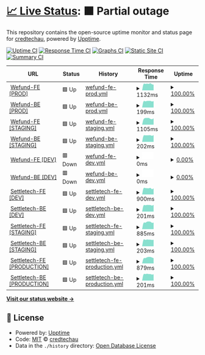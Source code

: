 # [📈 Live Status](https://credtechau.github.io/credtech-monitor): <!--live status--> **🟧 Partial outage**

This repository contains the open-source uptime monitor and status page for [credtechau](https://credtechau.github.io/credtech-monitor), powered by [Upptime](https://github.com/upptime/upptime).

[![Uptime CI](https://github.com/credtechau/credtech-monitor/workflows/Uptime%20CI/badge.svg)](https://github.com/credtechau/credtech-monitor/actions?query=workflow%3A%22Uptime+CI%22)
[![Response Time CI](https://github.com/credtechau/credtech-monitor/workflows/Response%20Time%20CI/badge.svg)](https://github.com/credtechau/credtech-monitor/actions?query=workflow%3A%22Response+Time+CI%22)
[![Graphs CI](https://github.com/credtechau/credtech-monitor/workflows/Graphs%20CI/badge.svg)](https://github.com/credtechau/credtech-monitor/actions?query=workflow%3A%22Graphs+CI%22)
[![Static Site CI](https://github.com/credtechau/credtech-monitor/workflows/Static%20Site%20CI/badge.svg)](https://github.com/credtechau/credtech-monitor/actions?query=workflow%3A%22Static+Site+CI%22)
[![Summary CI](https://github.com/credtechau/credtech-monitor/workflows/Summary%20CI/badge.svg)](https://github.com/credtechau/credtech-monitor/actions?query=workflow%3A%22Summary+CI%22)

<!--start: status pages-->
<!-- This summary is generated by Upptime (https://github.com/upptime/upptime) -->
<!-- Do not edit this manually, your changes will be overwritten -->
<!-- prettier-ignore -->
| URL | Status | History | Response Time | Uptime |
| --- | ------ | ------- | ------------- | ------ |
| <img alt="" src="https://icons.duckduckgo.com/ip3/platform.wefund.io.ico" height="13"> [Wefund-FE [PROD]](https://platform.wefund.io/login) | 🟩 Up | [wefund-fe-prod.yml](https://github.com/credtechau/credtech-monitor/commits/HEAD/history/wefund-fe-prod.yml) | <details><summary><img alt="Response time graph" src="./graphs/wefund-fe-prod/response-time-week.png" height="20"> 1132ms</summary><br><a href="https://credtechau.github.io/credtech-monitor/history/wefund-fe-prod"><img alt="Response time 1050" src="https://img.shields.io/endpoint?url=https%3A%2F%2Fraw.githubusercontent.com%2Fcredtechau%2Fcredtech-monitor%2FHEAD%2Fapi%2Fwefund-fe-prod%2Fresponse-time.json"></a><br><a href="https://credtechau.github.io/credtech-monitor/history/wefund-fe-prod"><img alt="24-hour response time 952" src="https://img.shields.io/endpoint?url=https%3A%2F%2Fraw.githubusercontent.com%2Fcredtechau%2Fcredtech-monitor%2FHEAD%2Fapi%2Fwefund-fe-prod%2Fresponse-time-day.json"></a><br><a href="https://credtechau.github.io/credtech-monitor/history/wefund-fe-prod"><img alt="7-day response time 1132" src="https://img.shields.io/endpoint?url=https%3A%2F%2Fraw.githubusercontent.com%2Fcredtechau%2Fcredtech-monitor%2FHEAD%2Fapi%2Fwefund-fe-prod%2Fresponse-time-week.json"></a><br><a href="https://credtechau.github.io/credtech-monitor/history/wefund-fe-prod"><img alt="30-day response time 1085" src="https://img.shields.io/endpoint?url=https%3A%2F%2Fraw.githubusercontent.com%2Fcredtechau%2Fcredtech-monitor%2FHEAD%2Fapi%2Fwefund-fe-prod%2Fresponse-time-month.json"></a><br><a href="https://credtechau.github.io/credtech-monitor/history/wefund-fe-prod"><img alt="1-year response time 1050" src="https://img.shields.io/endpoint?url=https%3A%2F%2Fraw.githubusercontent.com%2Fcredtechau%2Fcredtech-monitor%2FHEAD%2Fapi%2Fwefund-fe-prod%2Fresponse-time-year.json"></a></details> | <details><summary><a href="https://credtechau.github.io/credtech-monitor/history/wefund-fe-prod">100.00%</a></summary><a href="https://credtechau.github.io/credtech-monitor/history/wefund-fe-prod"><img alt="All-time uptime 98.62%" src="https://img.shields.io/endpoint?url=https%3A%2F%2Fraw.githubusercontent.com%2Fcredtechau%2Fcredtech-monitor%2FHEAD%2Fapi%2Fwefund-fe-prod%2Fuptime.json"></a><br><a href="https://credtechau.github.io/credtech-monitor/history/wefund-fe-prod"><img alt="24-hour uptime 100.00%" src="https://img.shields.io/endpoint?url=https%3A%2F%2Fraw.githubusercontent.com%2Fcredtechau%2Fcredtech-monitor%2FHEAD%2Fapi%2Fwefund-fe-prod%2Fuptime-day.json"></a><br><a href="https://credtechau.github.io/credtech-monitor/history/wefund-fe-prod"><img alt="7-day uptime 100.00%" src="https://img.shields.io/endpoint?url=https%3A%2F%2Fraw.githubusercontent.com%2Fcredtechau%2Fcredtech-monitor%2FHEAD%2Fapi%2Fwefund-fe-prod%2Fuptime-week.json"></a><br><a href="https://credtechau.github.io/credtech-monitor/history/wefund-fe-prod"><img alt="30-day uptime 100.00%" src="https://img.shields.io/endpoint?url=https%3A%2F%2Fraw.githubusercontent.com%2Fcredtechau%2Fcredtech-monitor%2FHEAD%2Fapi%2Fwefund-fe-prod%2Fuptime-month.json"></a><br><a href="https://credtechau.github.io/credtech-monitor/history/wefund-fe-prod"><img alt="1-year uptime 98.62%" src="https://img.shields.io/endpoint?url=https%3A%2F%2Fraw.githubusercontent.com%2Fcredtechau%2Fcredtech-monitor%2FHEAD%2Fapi%2Fwefund-fe-prod%2Fuptime-year.json"></a></details>
| <img alt="" src="https://icons.duckduckgo.com/ip3/platform.wefund.io.ico" height="13"> [Wefund-BE [PROD]](https://platform.wefund.io/api/loans/lenders) | 🟩 Up | [wefund-be-prod.yml](https://github.com/credtechau/credtech-monitor/commits/HEAD/history/wefund-be-prod.yml) | <details><summary><img alt="Response time graph" src="./graphs/wefund-be-prod/response-time-week.png" height="20"> 199ms</summary><br><a href="https://credtechau.github.io/credtech-monitor/history/wefund-be-prod"><img alt="Response time 191" src="https://img.shields.io/endpoint?url=https%3A%2F%2Fraw.githubusercontent.com%2Fcredtechau%2Fcredtech-monitor%2FHEAD%2Fapi%2Fwefund-be-prod%2Fresponse-time.json"></a><br><a href="https://credtechau.github.io/credtech-monitor/history/wefund-be-prod"><img alt="24-hour response time 155" src="https://img.shields.io/endpoint?url=https%3A%2F%2Fraw.githubusercontent.com%2Fcredtechau%2Fcredtech-monitor%2FHEAD%2Fapi%2Fwefund-be-prod%2Fresponse-time-day.json"></a><br><a href="https://credtechau.github.io/credtech-monitor/history/wefund-be-prod"><img alt="7-day response time 199" src="https://img.shields.io/endpoint?url=https%3A%2F%2Fraw.githubusercontent.com%2Fcredtechau%2Fcredtech-monitor%2FHEAD%2Fapi%2Fwefund-be-prod%2Fresponse-time-week.json"></a><br><a href="https://credtechau.github.io/credtech-monitor/history/wefund-be-prod"><img alt="30-day response time 192" src="https://img.shields.io/endpoint?url=https%3A%2F%2Fraw.githubusercontent.com%2Fcredtechau%2Fcredtech-monitor%2FHEAD%2Fapi%2Fwefund-be-prod%2Fresponse-time-month.json"></a><br><a href="https://credtechau.github.io/credtech-monitor/history/wefund-be-prod"><img alt="1-year response time 191" src="https://img.shields.io/endpoint?url=https%3A%2F%2Fraw.githubusercontent.com%2Fcredtechau%2Fcredtech-monitor%2FHEAD%2Fapi%2Fwefund-be-prod%2Fresponse-time-year.json"></a></details> | <details><summary><a href="https://credtechau.github.io/credtech-monitor/history/wefund-be-prod">100.00%</a></summary><a href="https://credtechau.github.io/credtech-monitor/history/wefund-be-prod"><img alt="All-time uptime 98.62%" src="https://img.shields.io/endpoint?url=https%3A%2F%2Fraw.githubusercontent.com%2Fcredtechau%2Fcredtech-monitor%2FHEAD%2Fapi%2Fwefund-be-prod%2Fuptime.json"></a><br><a href="https://credtechau.github.io/credtech-monitor/history/wefund-be-prod"><img alt="24-hour uptime 100.00%" src="https://img.shields.io/endpoint?url=https%3A%2F%2Fraw.githubusercontent.com%2Fcredtechau%2Fcredtech-monitor%2FHEAD%2Fapi%2Fwefund-be-prod%2Fuptime-day.json"></a><br><a href="https://credtechau.github.io/credtech-monitor/history/wefund-be-prod"><img alt="7-day uptime 100.00%" src="https://img.shields.io/endpoint?url=https%3A%2F%2Fraw.githubusercontent.com%2Fcredtechau%2Fcredtech-monitor%2FHEAD%2Fapi%2Fwefund-be-prod%2Fuptime-week.json"></a><br><a href="https://credtechau.github.io/credtech-monitor/history/wefund-be-prod"><img alt="30-day uptime 100.00%" src="https://img.shields.io/endpoint?url=https%3A%2F%2Fraw.githubusercontent.com%2Fcredtechau%2Fcredtech-monitor%2FHEAD%2Fapi%2Fwefund-be-prod%2Fuptime-month.json"></a><br><a href="https://credtechau.github.io/credtech-monitor/history/wefund-be-prod"><img alt="1-year uptime 98.62%" src="https://img.shields.io/endpoint?url=https%3A%2F%2Fraw.githubusercontent.com%2Fcredtechau%2Fcredtech-monitor%2FHEAD%2Fapi%2Fwefund-be-prod%2Fuptime-year.json"></a></details>
| <img alt="" src="https://icons.duckduckgo.com/ip3/staging.wefund.io.ico" height="13"> [Wefund-FE [STAGING]](https://staging.wefund.io/login) | 🟩 Up | [wefund-fe-staging.yml](https://github.com/credtechau/credtech-monitor/commits/HEAD/history/wefund-fe-staging.yml) | <details><summary><img alt="Response time graph" src="./graphs/wefund-fe-staging/response-time-week.png" height="20"> 1105ms</summary><br><a href="https://credtechau.github.io/credtech-monitor/history/wefund-fe-staging"><img alt="Response time 1029" src="https://img.shields.io/endpoint?url=https%3A%2F%2Fraw.githubusercontent.com%2Fcredtechau%2Fcredtech-monitor%2FHEAD%2Fapi%2Fwefund-fe-staging%2Fresponse-time.json"></a><br><a href="https://credtechau.github.io/credtech-monitor/history/wefund-fe-staging"><img alt="24-hour response time 925" src="https://img.shields.io/endpoint?url=https%3A%2F%2Fraw.githubusercontent.com%2Fcredtechau%2Fcredtech-monitor%2FHEAD%2Fapi%2Fwefund-fe-staging%2Fresponse-time-day.json"></a><br><a href="https://credtechau.github.io/credtech-monitor/history/wefund-fe-staging"><img alt="7-day response time 1105" src="https://img.shields.io/endpoint?url=https%3A%2F%2Fraw.githubusercontent.com%2Fcredtechau%2Fcredtech-monitor%2FHEAD%2Fapi%2Fwefund-fe-staging%2Fresponse-time-week.json"></a><br><a href="https://credtechau.github.io/credtech-monitor/history/wefund-fe-staging"><img alt="30-day response time 1068" src="https://img.shields.io/endpoint?url=https%3A%2F%2Fraw.githubusercontent.com%2Fcredtechau%2Fcredtech-monitor%2FHEAD%2Fapi%2Fwefund-fe-staging%2Fresponse-time-month.json"></a><br><a href="https://credtechau.github.io/credtech-monitor/history/wefund-fe-staging"><img alt="1-year response time 1029" src="https://img.shields.io/endpoint?url=https%3A%2F%2Fraw.githubusercontent.com%2Fcredtechau%2Fcredtech-monitor%2FHEAD%2Fapi%2Fwefund-fe-staging%2Fresponse-time-year.json"></a></details> | <details><summary><a href="https://credtechau.github.io/credtech-monitor/history/wefund-fe-staging">100.00%</a></summary><a href="https://credtechau.github.io/credtech-monitor/history/wefund-fe-staging"><img alt="All-time uptime 98.62%" src="https://img.shields.io/endpoint?url=https%3A%2F%2Fraw.githubusercontent.com%2Fcredtechau%2Fcredtech-monitor%2FHEAD%2Fapi%2Fwefund-fe-staging%2Fuptime.json"></a><br><a href="https://credtechau.github.io/credtech-monitor/history/wefund-fe-staging"><img alt="24-hour uptime 100.00%" src="https://img.shields.io/endpoint?url=https%3A%2F%2Fraw.githubusercontent.com%2Fcredtechau%2Fcredtech-monitor%2FHEAD%2Fapi%2Fwefund-fe-staging%2Fuptime-day.json"></a><br><a href="https://credtechau.github.io/credtech-monitor/history/wefund-fe-staging"><img alt="7-day uptime 100.00%" src="https://img.shields.io/endpoint?url=https%3A%2F%2Fraw.githubusercontent.com%2Fcredtechau%2Fcredtech-monitor%2FHEAD%2Fapi%2Fwefund-fe-staging%2Fuptime-week.json"></a><br><a href="https://credtechau.github.io/credtech-monitor/history/wefund-fe-staging"><img alt="30-day uptime 100.00%" src="https://img.shields.io/endpoint?url=https%3A%2F%2Fraw.githubusercontent.com%2Fcredtechau%2Fcredtech-monitor%2FHEAD%2Fapi%2Fwefund-fe-staging%2Fuptime-month.json"></a><br><a href="https://credtechau.github.io/credtech-monitor/history/wefund-fe-staging"><img alt="1-year uptime 98.62%" src="https://img.shields.io/endpoint?url=https%3A%2F%2Fraw.githubusercontent.com%2Fcredtechau%2Fcredtech-monitor%2FHEAD%2Fapi%2Fwefund-fe-staging%2Fuptime-year.json"></a></details>
| <img alt="" src="https://icons.duckduckgo.com/ip3/staging.wefund.io.ico" height="13"> [Wefund-BE [STAGING]](https://staging.wefund.io/api/loans/lenders) | 🟩 Up | [wefund-be-staging.yml](https://github.com/credtechau/credtech-monitor/commits/HEAD/history/wefund-be-staging.yml) | <details><summary><img alt="Response time graph" src="./graphs/wefund-be-staging/response-time-week.png" height="20"> 202ms</summary><br><a href="https://credtechau.github.io/credtech-monitor/history/wefund-be-staging"><img alt="Response time 192" src="https://img.shields.io/endpoint?url=https%3A%2F%2Fraw.githubusercontent.com%2Fcredtechau%2Fcredtech-monitor%2FHEAD%2Fapi%2Fwefund-be-staging%2Fresponse-time.json"></a><br><a href="https://credtechau.github.io/credtech-monitor/history/wefund-be-staging"><img alt="24-hour response time 157" src="https://img.shields.io/endpoint?url=https%3A%2F%2Fraw.githubusercontent.com%2Fcredtechau%2Fcredtech-monitor%2FHEAD%2Fapi%2Fwefund-be-staging%2Fresponse-time-day.json"></a><br><a href="https://credtechau.github.io/credtech-monitor/history/wefund-be-staging"><img alt="7-day response time 202" src="https://img.shields.io/endpoint?url=https%3A%2F%2Fraw.githubusercontent.com%2Fcredtechau%2Fcredtech-monitor%2FHEAD%2Fapi%2Fwefund-be-staging%2Fresponse-time-week.json"></a><br><a href="https://credtechau.github.io/credtech-monitor/history/wefund-be-staging"><img alt="30-day response time 192" src="https://img.shields.io/endpoint?url=https%3A%2F%2Fraw.githubusercontent.com%2Fcredtechau%2Fcredtech-monitor%2FHEAD%2Fapi%2Fwefund-be-staging%2Fresponse-time-month.json"></a><br><a href="https://credtechau.github.io/credtech-monitor/history/wefund-be-staging"><img alt="1-year response time 192" src="https://img.shields.io/endpoint?url=https%3A%2F%2Fraw.githubusercontent.com%2Fcredtechau%2Fcredtech-monitor%2FHEAD%2Fapi%2Fwefund-be-staging%2Fresponse-time-year.json"></a></details> | <details><summary><a href="https://credtechau.github.io/credtech-monitor/history/wefund-be-staging">100.00%</a></summary><a href="https://credtechau.github.io/credtech-monitor/history/wefund-be-staging"><img alt="All-time uptime 98.62%" src="https://img.shields.io/endpoint?url=https%3A%2F%2Fraw.githubusercontent.com%2Fcredtechau%2Fcredtech-monitor%2FHEAD%2Fapi%2Fwefund-be-staging%2Fuptime.json"></a><br><a href="https://credtechau.github.io/credtech-monitor/history/wefund-be-staging"><img alt="24-hour uptime 100.00%" src="https://img.shields.io/endpoint?url=https%3A%2F%2Fraw.githubusercontent.com%2Fcredtechau%2Fcredtech-monitor%2FHEAD%2Fapi%2Fwefund-be-staging%2Fuptime-day.json"></a><br><a href="https://credtechau.github.io/credtech-monitor/history/wefund-be-staging"><img alt="7-day uptime 100.00%" src="https://img.shields.io/endpoint?url=https%3A%2F%2Fraw.githubusercontent.com%2Fcredtechau%2Fcredtech-monitor%2FHEAD%2Fapi%2Fwefund-be-staging%2Fuptime-week.json"></a><br><a href="https://credtechau.github.io/credtech-monitor/history/wefund-be-staging"><img alt="30-day uptime 100.00%" src="https://img.shields.io/endpoint?url=https%3A%2F%2Fraw.githubusercontent.com%2Fcredtechau%2Fcredtech-monitor%2FHEAD%2Fapi%2Fwefund-be-staging%2Fuptime-month.json"></a><br><a href="https://credtechau.github.io/credtech-monitor/history/wefund-be-staging"><img alt="1-year uptime 98.62%" src="https://img.shields.io/endpoint?url=https%3A%2F%2Fraw.githubusercontent.com%2Fcredtechau%2Fcredtech-monitor%2FHEAD%2Fapi%2Fwefund-be-staging%2Fuptime-year.json"></a></details>
| <img alt="" src="https://icons.duckduckgo.com/ip3/dev.wefund.io.ico" height="13"> [Wefund-FE [DEV]](https://dev.wefund.io/login) | 🟥 Down | [wefund-fe-dev.yml](https://github.com/credtechau/credtech-monitor/commits/HEAD/history/wefund-fe-dev.yml) | <details><summary><img alt="Response time graph" src="./graphs/wefund-fe-dev/response-time-week.png" height="20"> 0ms</summary><br><a href="https://credtechau.github.io/credtech-monitor/history/wefund-fe-dev"><img alt="Response time 1020" src="https://img.shields.io/endpoint?url=https%3A%2F%2Fraw.githubusercontent.com%2Fcredtechau%2Fcredtech-monitor%2FHEAD%2Fapi%2Fwefund-fe-dev%2Fresponse-time.json"></a><br><a href="https://credtechau.github.io/credtech-monitor/history/wefund-fe-dev"><img alt="24-hour response time 0" src="https://img.shields.io/endpoint?url=https%3A%2F%2Fraw.githubusercontent.com%2Fcredtechau%2Fcredtech-monitor%2FHEAD%2Fapi%2Fwefund-fe-dev%2Fresponse-time-day.json"></a><br><a href="https://credtechau.github.io/credtech-monitor/history/wefund-fe-dev"><img alt="7-day response time 0" src="https://img.shields.io/endpoint?url=https%3A%2F%2Fraw.githubusercontent.com%2Fcredtechau%2Fcredtech-monitor%2FHEAD%2Fapi%2Fwefund-fe-dev%2Fresponse-time-week.json"></a><br><a href="https://credtechau.github.io/credtech-monitor/history/wefund-fe-dev"><img alt="30-day response time 0" src="https://img.shields.io/endpoint?url=https%3A%2F%2Fraw.githubusercontent.com%2Fcredtechau%2Fcredtech-monitor%2FHEAD%2Fapi%2Fwefund-fe-dev%2Fresponse-time-month.json"></a><br><a href="https://credtechau.github.io/credtech-monitor/history/wefund-fe-dev"><img alt="1-year response time 1020" src="https://img.shields.io/endpoint?url=https%3A%2F%2Fraw.githubusercontent.com%2Fcredtechau%2Fcredtech-monitor%2FHEAD%2Fapi%2Fwefund-fe-dev%2Fresponse-time-year.json"></a></details> | <details><summary><a href="https://credtechau.github.io/credtech-monitor/history/wefund-fe-dev">0.00%</a></summary><a href="https://credtechau.github.io/credtech-monitor/history/wefund-fe-dev"><img alt="All-time uptime 78.69%" src="https://img.shields.io/endpoint?url=https%3A%2F%2Fraw.githubusercontent.com%2Fcredtechau%2Fcredtech-monitor%2FHEAD%2Fapi%2Fwefund-fe-dev%2Fuptime.json"></a><br><a href="https://credtechau.github.io/credtech-monitor/history/wefund-fe-dev"><img alt="24-hour uptime 0.00%" src="https://img.shields.io/endpoint?url=https%3A%2F%2Fraw.githubusercontent.com%2Fcredtechau%2Fcredtech-monitor%2FHEAD%2Fapi%2Fwefund-fe-dev%2Fuptime-day.json"></a><br><a href="https://credtechau.github.io/credtech-monitor/history/wefund-fe-dev"><img alt="7-day uptime 0.00%" src="https://img.shields.io/endpoint?url=https%3A%2F%2Fraw.githubusercontent.com%2Fcredtechau%2Fcredtech-monitor%2FHEAD%2Fapi%2Fwefund-fe-dev%2Fuptime-week.json"></a><br><a href="https://credtechau.github.io/credtech-monitor/history/wefund-fe-dev"><img alt="30-day uptime 0.00%" src="https://img.shields.io/endpoint?url=https%3A%2F%2Fraw.githubusercontent.com%2Fcredtechau%2Fcredtech-monitor%2FHEAD%2Fapi%2Fwefund-fe-dev%2Fuptime-month.json"></a><br><a href="https://credtechau.github.io/credtech-monitor/history/wefund-fe-dev"><img alt="1-year uptime 78.69%" src="https://img.shields.io/endpoint?url=https%3A%2F%2Fraw.githubusercontent.com%2Fcredtechau%2Fcredtech-monitor%2FHEAD%2Fapi%2Fwefund-fe-dev%2Fuptime-year.json"></a></details>
| <img alt="" src="https://icons.duckduckgo.com/ip3/dev.wefund.io.ico" height="13"> [Wefund-BE [DEV]](https://dev.wefund.io/api/loans/lenders) | 🟥 Down | [wefund-be-dev.yml](https://github.com/credtechau/credtech-monitor/commits/HEAD/history/wefund-be-dev.yml) | <details><summary><img alt="Response time graph" src="./graphs/wefund-be-dev/response-time-week.png" height="20"> 0ms</summary><br><a href="https://credtechau.github.io/credtech-monitor/history/wefund-be-dev"><img alt="Response time 249" src="https://img.shields.io/endpoint?url=https%3A%2F%2Fraw.githubusercontent.com%2Fcredtechau%2Fcredtech-monitor%2FHEAD%2Fapi%2Fwefund-be-dev%2Fresponse-time.json"></a><br><a href="https://credtechau.github.io/credtech-monitor/history/wefund-be-dev"><img alt="24-hour response time 0" src="https://img.shields.io/endpoint?url=https%3A%2F%2Fraw.githubusercontent.com%2Fcredtechau%2Fcredtech-monitor%2FHEAD%2Fapi%2Fwefund-be-dev%2Fresponse-time-day.json"></a><br><a href="https://credtechau.github.io/credtech-monitor/history/wefund-be-dev"><img alt="7-day response time 0" src="https://img.shields.io/endpoint?url=https%3A%2F%2Fraw.githubusercontent.com%2Fcredtechau%2Fcredtech-monitor%2FHEAD%2Fapi%2Fwefund-be-dev%2Fresponse-time-week.json"></a><br><a href="https://credtechau.github.io/credtech-monitor/history/wefund-be-dev"><img alt="30-day response time 0" src="https://img.shields.io/endpoint?url=https%3A%2F%2Fraw.githubusercontent.com%2Fcredtechau%2Fcredtech-monitor%2FHEAD%2Fapi%2Fwefund-be-dev%2Fresponse-time-month.json"></a><br><a href="https://credtechau.github.io/credtech-monitor/history/wefund-be-dev"><img alt="1-year response time 249" src="https://img.shields.io/endpoint?url=https%3A%2F%2Fraw.githubusercontent.com%2Fcredtechau%2Fcredtech-monitor%2FHEAD%2Fapi%2Fwefund-be-dev%2Fresponse-time-year.json"></a></details> | <details><summary><a href="https://credtechau.github.io/credtech-monitor/history/wefund-be-dev">0.00%</a></summary><a href="https://credtechau.github.io/credtech-monitor/history/wefund-be-dev"><img alt="All-time uptime 78.69%" src="https://img.shields.io/endpoint?url=https%3A%2F%2Fraw.githubusercontent.com%2Fcredtechau%2Fcredtech-monitor%2FHEAD%2Fapi%2Fwefund-be-dev%2Fuptime.json"></a><br><a href="https://credtechau.github.io/credtech-monitor/history/wefund-be-dev"><img alt="24-hour uptime 0.00%" src="https://img.shields.io/endpoint?url=https%3A%2F%2Fraw.githubusercontent.com%2Fcredtechau%2Fcredtech-monitor%2FHEAD%2Fapi%2Fwefund-be-dev%2Fuptime-day.json"></a><br><a href="https://credtechau.github.io/credtech-monitor/history/wefund-be-dev"><img alt="7-day uptime 0.00%" src="https://img.shields.io/endpoint?url=https%3A%2F%2Fraw.githubusercontent.com%2Fcredtechau%2Fcredtech-monitor%2FHEAD%2Fapi%2Fwefund-be-dev%2Fuptime-week.json"></a><br><a href="https://credtechau.github.io/credtech-monitor/history/wefund-be-dev"><img alt="30-day uptime 0.00%" src="https://img.shields.io/endpoint?url=https%3A%2F%2Fraw.githubusercontent.com%2Fcredtechau%2Fcredtech-monitor%2FHEAD%2Fapi%2Fwefund-be-dev%2Fuptime-month.json"></a><br><a href="https://credtechau.github.io/credtech-monitor/history/wefund-be-dev"><img alt="1-year uptime 78.69%" src="https://img.shields.io/endpoint?url=https%3A%2F%2Fraw.githubusercontent.com%2Fcredtechau%2Fcredtech-monitor%2FHEAD%2Fapi%2Fwefund-be-dev%2Fuptime-year.json"></a></details>
| <img alt="" src="https://icons.duckduckgo.com/ip3/dev.settletech.io.ico" height="13"> [Settletech-FE [DEV]](https://dev.settletech.io/login) | 🟩 Up | [settletech-fe-dev.yml](https://github.com/credtechau/credtech-monitor/commits/HEAD/history/settletech-fe-dev.yml) | <details><summary><img alt="Response time graph" src="./graphs/settletech-fe-dev/response-time-week.png" height="20"> 900ms</summary><br><a href="https://credtechau.github.io/credtech-monitor/history/settletech-fe-dev"><img alt="Response time 866" src="https://img.shields.io/endpoint?url=https%3A%2F%2Fraw.githubusercontent.com%2Fcredtechau%2Fcredtech-monitor%2FHEAD%2Fapi%2Fsettletech-fe-dev%2Fresponse-time.json"></a><br><a href="https://credtechau.github.io/credtech-monitor/history/settletech-fe-dev"><img alt="24-hour response time 641" src="https://img.shields.io/endpoint?url=https%3A%2F%2Fraw.githubusercontent.com%2Fcredtechau%2Fcredtech-monitor%2FHEAD%2Fapi%2Fsettletech-fe-dev%2Fresponse-time-day.json"></a><br><a href="https://credtechau.github.io/credtech-monitor/history/settletech-fe-dev"><img alt="7-day response time 900" src="https://img.shields.io/endpoint?url=https%3A%2F%2Fraw.githubusercontent.com%2Fcredtechau%2Fcredtech-monitor%2FHEAD%2Fapi%2Fsettletech-fe-dev%2Fresponse-time-week.json"></a><br><a href="https://credtechau.github.io/credtech-monitor/history/settletech-fe-dev"><img alt="30-day response time 902" src="https://img.shields.io/endpoint?url=https%3A%2F%2Fraw.githubusercontent.com%2Fcredtechau%2Fcredtech-monitor%2FHEAD%2Fapi%2Fsettletech-fe-dev%2Fresponse-time-month.json"></a><br><a href="https://credtechau.github.io/credtech-monitor/history/settletech-fe-dev"><img alt="1-year response time 870" src="https://img.shields.io/endpoint?url=https%3A%2F%2Fraw.githubusercontent.com%2Fcredtechau%2Fcredtech-monitor%2FHEAD%2Fapi%2Fsettletech-fe-dev%2Fresponse-time-year.json"></a></details> | <details><summary><a href="https://credtechau.github.io/credtech-monitor/history/settletech-fe-dev">100.00%</a></summary><a href="https://credtechau.github.io/credtech-monitor/history/settletech-fe-dev"><img alt="All-time uptime 99.99%" src="https://img.shields.io/endpoint?url=https%3A%2F%2Fraw.githubusercontent.com%2Fcredtechau%2Fcredtech-monitor%2FHEAD%2Fapi%2Fsettletech-fe-dev%2Fuptime.json"></a><br><a href="https://credtechau.github.io/credtech-monitor/history/settletech-fe-dev"><img alt="24-hour uptime 100.00%" src="https://img.shields.io/endpoint?url=https%3A%2F%2Fraw.githubusercontent.com%2Fcredtechau%2Fcredtech-monitor%2FHEAD%2Fapi%2Fsettletech-fe-dev%2Fuptime-day.json"></a><br><a href="https://credtechau.github.io/credtech-monitor/history/settletech-fe-dev"><img alt="7-day uptime 100.00%" src="https://img.shields.io/endpoint?url=https%3A%2F%2Fraw.githubusercontent.com%2Fcredtechau%2Fcredtech-monitor%2FHEAD%2Fapi%2Fsettletech-fe-dev%2Fuptime-week.json"></a><br><a href="https://credtechau.github.io/credtech-monitor/history/settletech-fe-dev"><img alt="30-day uptime 100.00%" src="https://img.shields.io/endpoint?url=https%3A%2F%2Fraw.githubusercontent.com%2Fcredtechau%2Fcredtech-monitor%2FHEAD%2Fapi%2Fsettletech-fe-dev%2Fuptime-month.json"></a><br><a href="https://credtechau.github.io/credtech-monitor/history/settletech-fe-dev"><img alt="1-year uptime 99.99%" src="https://img.shields.io/endpoint?url=https%3A%2F%2Fraw.githubusercontent.com%2Fcredtechau%2Fcredtech-monitor%2FHEAD%2Fapi%2Fsettletech-fe-dev%2Fuptime-year.json"></a></details>
| <img alt="" src="https://icons.duckduckgo.com/ip3/dev.settletech.io.ico" height="13"> [Settletech-BE [DEV]](https://dev.settletech.io/api/metadata) | 🟩 Up | [settletech-be-dev.yml](https://github.com/credtechau/credtech-monitor/commits/HEAD/history/settletech-be-dev.yml) | <details><summary><img alt="Response time graph" src="./graphs/settletech-be-dev/response-time-week.png" height="20"> 201ms</summary><br><a href="https://credtechau.github.io/credtech-monitor/history/settletech-be-dev"><img alt="Response time 195" src="https://img.shields.io/endpoint?url=https%3A%2F%2Fraw.githubusercontent.com%2Fcredtechau%2Fcredtech-monitor%2FHEAD%2Fapi%2Fsettletech-be-dev%2Fresponse-time.json"></a><br><a href="https://credtechau.github.io/credtech-monitor/history/settletech-be-dev"><img alt="24-hour response time 154" src="https://img.shields.io/endpoint?url=https%3A%2F%2Fraw.githubusercontent.com%2Fcredtechau%2Fcredtech-monitor%2FHEAD%2Fapi%2Fsettletech-be-dev%2Fresponse-time-day.json"></a><br><a href="https://credtechau.github.io/credtech-monitor/history/settletech-be-dev"><img alt="7-day response time 201" src="https://img.shields.io/endpoint?url=https%3A%2F%2Fraw.githubusercontent.com%2Fcredtechau%2Fcredtech-monitor%2FHEAD%2Fapi%2Fsettletech-be-dev%2Fresponse-time-week.json"></a><br><a href="https://credtechau.github.io/credtech-monitor/history/settletech-be-dev"><img alt="30-day response time 194" src="https://img.shields.io/endpoint?url=https%3A%2F%2Fraw.githubusercontent.com%2Fcredtechau%2Fcredtech-monitor%2FHEAD%2Fapi%2Fsettletech-be-dev%2Fresponse-time-month.json"></a><br><a href="https://credtechau.github.io/credtech-monitor/history/settletech-be-dev"><img alt="1-year response time 196" src="https://img.shields.io/endpoint?url=https%3A%2F%2Fraw.githubusercontent.com%2Fcredtechau%2Fcredtech-monitor%2FHEAD%2Fapi%2Fsettletech-be-dev%2Fresponse-time-year.json"></a></details> | <details><summary><a href="https://credtechau.github.io/credtech-monitor/history/settletech-be-dev">100.00%</a></summary><a href="https://credtechau.github.io/credtech-monitor/history/settletech-be-dev"><img alt="All-time uptime 99.97%" src="https://img.shields.io/endpoint?url=https%3A%2F%2Fraw.githubusercontent.com%2Fcredtechau%2Fcredtech-monitor%2FHEAD%2Fapi%2Fsettletech-be-dev%2Fuptime.json"></a><br><a href="https://credtechau.github.io/credtech-monitor/history/settletech-be-dev"><img alt="24-hour uptime 100.00%" src="https://img.shields.io/endpoint?url=https%3A%2F%2Fraw.githubusercontent.com%2Fcredtechau%2Fcredtech-monitor%2FHEAD%2Fapi%2Fsettletech-be-dev%2Fuptime-day.json"></a><br><a href="https://credtechau.github.io/credtech-monitor/history/settletech-be-dev"><img alt="7-day uptime 100.00%" src="https://img.shields.io/endpoint?url=https%3A%2F%2Fraw.githubusercontent.com%2Fcredtechau%2Fcredtech-monitor%2FHEAD%2Fapi%2Fsettletech-be-dev%2Fuptime-week.json"></a><br><a href="https://credtechau.github.io/credtech-monitor/history/settletech-be-dev"><img alt="30-day uptime 100.00%" src="https://img.shields.io/endpoint?url=https%3A%2F%2Fraw.githubusercontent.com%2Fcredtechau%2Fcredtech-monitor%2FHEAD%2Fapi%2Fsettletech-be-dev%2Fuptime-month.json"></a><br><a href="https://credtechau.github.io/credtech-monitor/history/settletech-be-dev"><img alt="1-year uptime 99.99%" src="https://img.shields.io/endpoint?url=https%3A%2F%2Fraw.githubusercontent.com%2Fcredtechau%2Fcredtech-monitor%2FHEAD%2Fapi%2Fsettletech-be-dev%2Fuptime-year.json"></a></details>
| <img alt="" src="https://icons.duckduckgo.com/ip3/staging.settletech.io.ico" height="13"> [Settletech-FE [STAGING]](https://staging.settletech.io/login) | 🟩 Up | [settletech-fe-staging.yml](https://github.com/credtechau/credtech-monitor/commits/HEAD/history/settletech-fe-staging.yml) | <details><summary><img alt="Response time graph" src="./graphs/settletech-fe-staging/response-time-week.png" height="20"> 885ms</summary><br><a href="https://credtechau.github.io/credtech-monitor/history/settletech-fe-staging"><img alt="Response time 835" src="https://img.shields.io/endpoint?url=https%3A%2F%2Fraw.githubusercontent.com%2Fcredtechau%2Fcredtech-monitor%2FHEAD%2Fapi%2Fsettletech-fe-staging%2Fresponse-time.json"></a><br><a href="https://credtechau.github.io/credtech-monitor/history/settletech-fe-staging"><img alt="24-hour response time 787" src="https://img.shields.io/endpoint?url=https%3A%2F%2Fraw.githubusercontent.com%2Fcredtechau%2Fcredtech-monitor%2FHEAD%2Fapi%2Fsettletech-fe-staging%2Fresponse-time-day.json"></a><br><a href="https://credtechau.github.io/credtech-monitor/history/settletech-fe-staging"><img alt="7-day response time 885" src="https://img.shields.io/endpoint?url=https%3A%2F%2Fraw.githubusercontent.com%2Fcredtechau%2Fcredtech-monitor%2FHEAD%2Fapi%2Fsettletech-fe-staging%2Fresponse-time-week.json"></a><br><a href="https://credtechau.github.io/credtech-monitor/history/settletech-fe-staging"><img alt="30-day response time 872" src="https://img.shields.io/endpoint?url=https%3A%2F%2Fraw.githubusercontent.com%2Fcredtechau%2Fcredtech-monitor%2FHEAD%2Fapi%2Fsettletech-fe-staging%2Fresponse-time-month.json"></a><br><a href="https://credtechau.github.io/credtech-monitor/history/settletech-fe-staging"><img alt="1-year response time 840" src="https://img.shields.io/endpoint?url=https%3A%2F%2Fraw.githubusercontent.com%2Fcredtechau%2Fcredtech-monitor%2FHEAD%2Fapi%2Fsettletech-fe-staging%2Fresponse-time-year.json"></a></details> | <details><summary><a href="https://credtechau.github.io/credtech-monitor/history/settletech-fe-staging">100.00%</a></summary><a href="https://credtechau.github.io/credtech-monitor/history/settletech-fe-staging"><img alt="All-time uptime 99.98%" src="https://img.shields.io/endpoint?url=https%3A%2F%2Fraw.githubusercontent.com%2Fcredtechau%2Fcredtech-monitor%2FHEAD%2Fapi%2Fsettletech-fe-staging%2Fuptime.json"></a><br><a href="https://credtechau.github.io/credtech-monitor/history/settletech-fe-staging"><img alt="24-hour uptime 100.00%" src="https://img.shields.io/endpoint?url=https%3A%2F%2Fraw.githubusercontent.com%2Fcredtechau%2Fcredtech-monitor%2FHEAD%2Fapi%2Fsettletech-fe-staging%2Fuptime-day.json"></a><br><a href="https://credtechau.github.io/credtech-monitor/history/settletech-fe-staging"><img alt="7-day uptime 100.00%" src="https://img.shields.io/endpoint?url=https%3A%2F%2Fraw.githubusercontent.com%2Fcredtechau%2Fcredtech-monitor%2FHEAD%2Fapi%2Fsettletech-fe-staging%2Fuptime-week.json"></a><br><a href="https://credtechau.github.io/credtech-monitor/history/settletech-fe-staging"><img alt="30-day uptime 100.00%" src="https://img.shields.io/endpoint?url=https%3A%2F%2Fraw.githubusercontent.com%2Fcredtechau%2Fcredtech-monitor%2FHEAD%2Fapi%2Fsettletech-fe-staging%2Fuptime-month.json"></a><br><a href="https://credtechau.github.io/credtech-monitor/history/settletech-fe-staging"><img alt="1-year uptime 99.99%" src="https://img.shields.io/endpoint?url=https%3A%2F%2Fraw.githubusercontent.com%2Fcredtechau%2Fcredtech-monitor%2FHEAD%2Fapi%2Fsettletech-fe-staging%2Fuptime-year.json"></a></details>
| <img alt="" src="https://icons.duckduckgo.com/ip3/staging.settletech.io.ico" height="13"> [Settletech-BE [STAGING]](https://staging.settletech.io/api/metadata) | 🟩 Up | [settletech-be-staging.yml](https://github.com/credtechau/credtech-monitor/commits/HEAD/history/settletech-be-staging.yml) | <details><summary><img alt="Response time graph" src="./graphs/settletech-be-staging/response-time-week.png" height="20"> 203ms</summary><br><a href="https://credtechau.github.io/credtech-monitor/history/settletech-be-staging"><img alt="Response time 192" src="https://img.shields.io/endpoint?url=https%3A%2F%2Fraw.githubusercontent.com%2Fcredtechau%2Fcredtech-monitor%2FHEAD%2Fapi%2Fsettletech-be-staging%2Fresponse-time.json"></a><br><a href="https://credtechau.github.io/credtech-monitor/history/settletech-be-staging"><img alt="24-hour response time 156" src="https://img.shields.io/endpoint?url=https%3A%2F%2Fraw.githubusercontent.com%2Fcredtechau%2Fcredtech-monitor%2FHEAD%2Fapi%2Fsettletech-be-staging%2Fresponse-time-day.json"></a><br><a href="https://credtechau.github.io/credtech-monitor/history/settletech-be-staging"><img alt="7-day response time 203" src="https://img.shields.io/endpoint?url=https%3A%2F%2Fraw.githubusercontent.com%2Fcredtechau%2Fcredtech-monitor%2FHEAD%2Fapi%2Fsettletech-be-staging%2Fresponse-time-week.json"></a><br><a href="https://credtechau.github.io/credtech-monitor/history/settletech-be-staging"><img alt="30-day response time 196" src="https://img.shields.io/endpoint?url=https%3A%2F%2Fraw.githubusercontent.com%2Fcredtechau%2Fcredtech-monitor%2FHEAD%2Fapi%2Fsettletech-be-staging%2Fresponse-time-month.json"></a><br><a href="https://credtechau.github.io/credtech-monitor/history/settletech-be-staging"><img alt="1-year response time 193" src="https://img.shields.io/endpoint?url=https%3A%2F%2Fraw.githubusercontent.com%2Fcredtechau%2Fcredtech-monitor%2FHEAD%2Fapi%2Fsettletech-be-staging%2Fresponse-time-year.json"></a></details> | <details><summary><a href="https://credtechau.github.io/credtech-monitor/history/settletech-be-staging">100.00%</a></summary><a href="https://credtechau.github.io/credtech-monitor/history/settletech-be-staging"><img alt="All-time uptime 99.88%" src="https://img.shields.io/endpoint?url=https%3A%2F%2Fraw.githubusercontent.com%2Fcredtechau%2Fcredtech-monitor%2FHEAD%2Fapi%2Fsettletech-be-staging%2Fuptime.json"></a><br><a href="https://credtechau.github.io/credtech-monitor/history/settletech-be-staging"><img alt="24-hour uptime 100.00%" src="https://img.shields.io/endpoint?url=https%3A%2F%2Fraw.githubusercontent.com%2Fcredtechau%2Fcredtech-monitor%2FHEAD%2Fapi%2Fsettletech-be-staging%2Fuptime-day.json"></a><br><a href="https://credtechau.github.io/credtech-monitor/history/settletech-be-staging"><img alt="7-day uptime 100.00%" src="https://img.shields.io/endpoint?url=https%3A%2F%2Fraw.githubusercontent.com%2Fcredtechau%2Fcredtech-monitor%2FHEAD%2Fapi%2Fsettletech-be-staging%2Fuptime-week.json"></a><br><a href="https://credtechau.github.io/credtech-monitor/history/settletech-be-staging"><img alt="30-day uptime 100.00%" src="https://img.shields.io/endpoint?url=https%3A%2F%2Fraw.githubusercontent.com%2Fcredtechau%2Fcredtech-monitor%2FHEAD%2Fapi%2Fsettletech-be-staging%2Fuptime-month.json"></a><br><a href="https://credtechau.github.io/credtech-monitor/history/settletech-be-staging"><img alt="1-year uptime 99.97%" src="https://img.shields.io/endpoint?url=https%3A%2F%2Fraw.githubusercontent.com%2Fcredtechau%2Fcredtech-monitor%2FHEAD%2Fapi%2Fsettletech-be-staging%2Fuptime-year.json"></a></details>
| <img alt="" src="https://icons.duckduckgo.com/ip3/platform.settletech.io.ico" height="13"> [Settletech-FE [PRODUCTION]](https://platform.settletech.io/login) | 🟩 Up | [settletech-fe-production.yml](https://github.com/credtechau/credtech-monitor/commits/HEAD/history/settletech-fe-production.yml) | <details><summary><img alt="Response time graph" src="./graphs/settletech-fe-production/response-time-week.png" height="20"> 879ms</summary><br><a href="https://credtechau.github.io/credtech-monitor/history/settletech-fe-production"><img alt="Response time 848" src="https://img.shields.io/endpoint?url=https%3A%2F%2Fraw.githubusercontent.com%2Fcredtechau%2Fcredtech-monitor%2FHEAD%2Fapi%2Fsettletech-fe-production%2Fresponse-time.json"></a><br><a href="https://credtechau.github.io/credtech-monitor/history/settletech-fe-production"><img alt="24-hour response time 628" src="https://img.shields.io/endpoint?url=https%3A%2F%2Fraw.githubusercontent.com%2Fcredtechau%2Fcredtech-monitor%2FHEAD%2Fapi%2Fsettletech-fe-production%2Fresponse-time-day.json"></a><br><a href="https://credtechau.github.io/credtech-monitor/history/settletech-fe-production"><img alt="7-day response time 879" src="https://img.shields.io/endpoint?url=https%3A%2F%2Fraw.githubusercontent.com%2Fcredtechau%2Fcredtech-monitor%2FHEAD%2Fapi%2Fsettletech-fe-production%2Fresponse-time-week.json"></a><br><a href="https://credtechau.github.io/credtech-monitor/history/settletech-fe-production"><img alt="30-day response time 867" src="https://img.shields.io/endpoint?url=https%3A%2F%2Fraw.githubusercontent.com%2Fcredtechau%2Fcredtech-monitor%2FHEAD%2Fapi%2Fsettletech-fe-production%2Fresponse-time-month.json"></a><br><a href="https://credtechau.github.io/credtech-monitor/history/settletech-fe-production"><img alt="1-year response time 826" src="https://img.shields.io/endpoint?url=https%3A%2F%2Fraw.githubusercontent.com%2Fcredtechau%2Fcredtech-monitor%2FHEAD%2Fapi%2Fsettletech-fe-production%2Fresponse-time-year.json"></a></details> | <details><summary><a href="https://credtechau.github.io/credtech-monitor/history/settletech-fe-production">100.00%</a></summary><a href="https://credtechau.github.io/credtech-monitor/history/settletech-fe-production"><img alt="All-time uptime 100.00%" src="https://img.shields.io/endpoint?url=https%3A%2F%2Fraw.githubusercontent.com%2Fcredtechau%2Fcredtech-monitor%2FHEAD%2Fapi%2Fsettletech-fe-production%2Fuptime.json"></a><br><a href="https://credtechau.github.io/credtech-monitor/history/settletech-fe-production"><img alt="24-hour uptime 100.00%" src="https://img.shields.io/endpoint?url=https%3A%2F%2Fraw.githubusercontent.com%2Fcredtechau%2Fcredtech-monitor%2FHEAD%2Fapi%2Fsettletech-fe-production%2Fuptime-day.json"></a><br><a href="https://credtechau.github.io/credtech-monitor/history/settletech-fe-production"><img alt="7-day uptime 100.00%" src="https://img.shields.io/endpoint?url=https%3A%2F%2Fraw.githubusercontent.com%2Fcredtechau%2Fcredtech-monitor%2FHEAD%2Fapi%2Fsettletech-fe-production%2Fuptime-week.json"></a><br><a href="https://credtechau.github.io/credtech-monitor/history/settletech-fe-production"><img alt="30-day uptime 100.00%" src="https://img.shields.io/endpoint?url=https%3A%2F%2Fraw.githubusercontent.com%2Fcredtechau%2Fcredtech-monitor%2FHEAD%2Fapi%2Fsettletech-fe-production%2Fuptime-month.json"></a><br><a href="https://credtechau.github.io/credtech-monitor/history/settletech-fe-production"><img alt="1-year uptime 100.00%" src="https://img.shields.io/endpoint?url=https%3A%2F%2Fraw.githubusercontent.com%2Fcredtechau%2Fcredtech-monitor%2FHEAD%2Fapi%2Fsettletech-fe-production%2Fuptime-year.json"></a></details>
| <img alt="" src="https://icons.duckduckgo.com/ip3/platform.settletech.io.ico" height="13"> [Settletech-BE [PRODUCTION]](https://platform.settletech.io/api/metadata) | 🟩 Up | [settletech-be-production.yml](https://github.com/credtechau/credtech-monitor/commits/HEAD/history/settletech-be-production.yml) | <details><summary><img alt="Response time graph" src="./graphs/settletech-be-production/response-time-week.png" height="20"> 201ms</summary><br><a href="https://credtechau.github.io/credtech-monitor/history/settletech-be-production"><img alt="Response time 190" src="https://img.shields.io/endpoint?url=https%3A%2F%2Fraw.githubusercontent.com%2Fcredtechau%2Fcredtech-monitor%2FHEAD%2Fapi%2Fsettletech-be-production%2Fresponse-time.json"></a><br><a href="https://credtechau.github.io/credtech-monitor/history/settletech-be-production"><img alt="24-hour response time 156" src="https://img.shields.io/endpoint?url=https%3A%2F%2Fraw.githubusercontent.com%2Fcredtechau%2Fcredtech-monitor%2FHEAD%2Fapi%2Fsettletech-be-production%2Fresponse-time-day.json"></a><br><a href="https://credtechau.github.io/credtech-monitor/history/settletech-be-production"><img alt="7-day response time 201" src="https://img.shields.io/endpoint?url=https%3A%2F%2Fraw.githubusercontent.com%2Fcredtechau%2Fcredtech-monitor%2FHEAD%2Fapi%2Fsettletech-be-production%2Fresponse-time-week.json"></a><br><a href="https://credtechau.github.io/credtech-monitor/history/settletech-be-production"><img alt="30-day response time 192" src="https://img.shields.io/endpoint?url=https%3A%2F%2Fraw.githubusercontent.com%2Fcredtechau%2Fcredtech-monitor%2FHEAD%2Fapi%2Fsettletech-be-production%2Fresponse-time-month.json"></a><br><a href="https://credtechau.github.io/credtech-monitor/history/settletech-be-production"><img alt="1-year response time 190" src="https://img.shields.io/endpoint?url=https%3A%2F%2Fraw.githubusercontent.com%2Fcredtechau%2Fcredtech-monitor%2FHEAD%2Fapi%2Fsettletech-be-production%2Fresponse-time-year.json"></a></details> | <details><summary><a href="https://credtechau.github.io/credtech-monitor/history/settletech-be-production">100.00%</a></summary><a href="https://credtechau.github.io/credtech-monitor/history/settletech-be-production"><img alt="All-time uptime 99.92%" src="https://img.shields.io/endpoint?url=https%3A%2F%2Fraw.githubusercontent.com%2Fcredtechau%2Fcredtech-monitor%2FHEAD%2Fapi%2Fsettletech-be-production%2Fuptime.json"></a><br><a href="https://credtechau.github.io/credtech-monitor/history/settletech-be-production"><img alt="24-hour uptime 100.00%" src="https://img.shields.io/endpoint?url=https%3A%2F%2Fraw.githubusercontent.com%2Fcredtechau%2Fcredtech-monitor%2FHEAD%2Fapi%2Fsettletech-be-production%2Fuptime-day.json"></a><br><a href="https://credtechau.github.io/credtech-monitor/history/settletech-be-production"><img alt="7-day uptime 100.00%" src="https://img.shields.io/endpoint?url=https%3A%2F%2Fraw.githubusercontent.com%2Fcredtechau%2Fcredtech-monitor%2FHEAD%2Fapi%2Fsettletech-be-production%2Fuptime-week.json"></a><br><a href="https://credtechau.github.io/credtech-monitor/history/settletech-be-production"><img alt="30-day uptime 100.00%" src="https://img.shields.io/endpoint?url=https%3A%2F%2Fraw.githubusercontent.com%2Fcredtechau%2Fcredtech-monitor%2FHEAD%2Fapi%2Fsettletech-be-production%2Fuptime-month.json"></a><br><a href="https://credtechau.github.io/credtech-monitor/history/settletech-be-production"><img alt="1-year uptime 100.00%" src="https://img.shields.io/endpoint?url=https%3A%2F%2Fraw.githubusercontent.com%2Fcredtechau%2Fcredtech-monitor%2FHEAD%2Fapi%2Fsettletech-be-production%2Fuptime-year.json"></a></details>

<!--end: status pages-->

[**Visit our status website →**](https://credtechau.github.io/credtech-monitor)

## 📄 License

- Powered by: [Upptime](https://github.com/upptime/upptime)
- Code: [MIT](./LICENSE) © [credtechau](https://credtechau.github.io/credtech-monitor)
- Data in the `./history` directory: [Open Database License](https://opendatacommons.org/licenses/odbl/1-0/)
